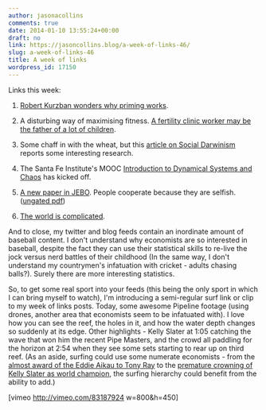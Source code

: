 ```yaml
---
author: jasonacollins
comments: true
date: 2014-01-10 13:55:24+00:00
draft: no
link: https://jasoncollins.blog/a-week-of-links-46/
slug: a-week-of-links-46
title: A week of links
wordpress_id: 17150
---
```


Links this week:



	
  1. [Robert Kurzban wonders why priming works](http://www.epjournal.net/blog/2014/01/life-history-theory-priming).

	
  2. A disturbing way of maximising fitness. [A fertility clinic worker may be the father of a lot of children](http://www.yourgeneticgenealogist.com/2014/01/artificial-insemination.html?spref=tw).

	
  3. Some chaff in with the wheat, but this [article on Social Darwinism](http://www.slate.com/articles/health_and_science/science/2014/01/social_darwinism_and_class_essentialism_the_rich_think_they_are_superior.html) reports some interesting research.

	
  4. The Santa Fe Institute's MOOC [Introduction to Dynamical Systems and Chaos](http://www.complexityexplorer.org/) has kicked off.

	
  5. [A new paper in JEBO](https://doi.org/10.1016/j.jebo.2013.12.007). People cooperate because they are selfish. ([ungated pdf](http://people.fas.harvard.edu/~drand/dreber_rand_fudenberg_2014.pdf))

	
  6. [The world is complicated](http://aeon.co/magazine/world-views/is-technology-making-the-world-too-complex/).


And to close, my twitter and blog feeds contain an inordinate amount of baseball content. I don't understand why economists are so interested in baseball, despite the fact they can use their statistical skills to re-live the jock versus nerd battles of their childhood (In the same way, I don't understand my countrymen's infatuation with cricket - adults chasing balls?). Surely there are more interesting statistics.

So, to get some real sport into your feeds (this being the only sport in which I can bring myself to watch), I'm introducing a semi-regular surf link or clip to my week of links posts. Today, some awesome Pipeline footage (using drones, another area that economists seem to be infatuated with). I love how you can see the reef, the holes in it, and how the water depth changes so suddenly at its edge. Other highlights - Kelly Slater at 1:05 catching the wave that won him the recent Pipe Masters, and the crowd all paddling for the horizon at 2:54 when they see some sets starting to rear up on third reef. (As an aside, surfing could use some numerate economists - from the [almost award of the Eddie Aikau to Tony Ray](http://the.honoluluadvertiser.com/article/2002/Jan/08/sp/sp02a.html) to the [premature crowning of Kelly Slater as world champion](http://www.aspworldtour.com/2011/11/04/asp-admits-calculation-error-prematurely-crowned-2011-asp-world-champion/), the surfing hierarchy could benefit from the ability to add.)

[vimeo http://vimeo.com/83187924 w=800&h=450]
